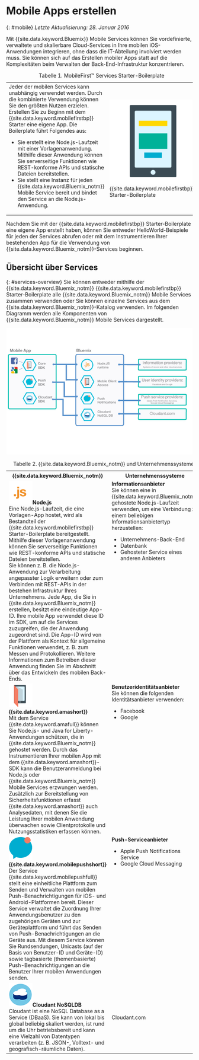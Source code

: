 # Mobile Apps erstellen
{: #mobile}
*Letzte Aktualisierung: 28. Januar 2016* 

Mit {{site.data.keyword.Bluemix}} Mobile Services können Sie vordefinierte, verwaltete und skalierbare Cloud-Services in Ihre mobilen iOS-Anwendungen integrieren, ohne dass die IT-Abteilung involviert werden muss. Sie können sich auf das Erstellen mobiler Apps statt auf die Komplexitäten beim Verwalten der Back-End-Infrastruktur konzentrieren.

<table><caption>Tabelle 1. MobileFirst&trade; Services Starter-Boilerplate</caption>
<tr>
	<td>Jeder der mobilen Services kann unabhängig verwendet werden. Durch die kombinierte Verwendung können Sie den größten Nutzen erzielen. Erstellen Sie zu Beginn mit dem {{site.data.keyword.mobilefirstbp}} Starter eine eigene App. Die Boilerplate führt Folgendes aus:
		<ul>
			<li>Sie erstellt eine Node.js-Laufzeit mit einer Vorlagenanwendung. Mithilfe dieser Anwendung können Sie serverseitige Funktionen wie REST-konforme APIs und statische Dateien bereitstellen. <!-- You can read more about operating this application in the Developing Mobile Backend section.--> </li>
			<li>
Sie stellt eine Instanz für jeden {{site.data.keyword.Bluemix_notm}} Mobile Service bereit und bindet den Service an die Node.js-Anwendung. </li>
		</ul>
	</td>
	<td> <img src="images/mf_boiler_icon.png" alt="Bluemix Mobile Services" width="500"> {{site.data.keyword.mobilefirstbp}} Starter-Boilerplate </td>
</tr>
</table>

Nachdem Sie mit der {{site.data.keyword.mobilefirstbp}} Starter-Boilerplate eine eigene App erstellt haben, können Sie entweder HelloWorld-Beispiele für jeden der Services abrufen oder mit dem Instrumentieren Ihrer bestehenden App für die Verwendung von {{site.data.keyword.Bluemix_notm}}-Services beginnen.


## Übersicht über Services
{: #services-overview}
Sie können entweder mithilfe der {{site.data.keyword.Bluemix_notm}} {{site.data.keyword.mobilefirstbp}} Starter-Boilerplate alle {{site.data.keyword.Bluemix_notm}} Mobile Services zusammen verwenden oder Sie können einzelne Services aus dem {{site.data.keyword.Bluemix_notm}}-Katalog verwenden. Im folgenden Diagramm werden alle Komponenten von {{site.data.keyword.Bluemix_notm}} Mobile Services dargestellt.

![{{site.data.keyword.Bluemix_notm}} Mobile Services-Architektur](images/bms_architecture.jpg)

<table>
<caption>Tabelle 2. {{site.data.keyword.Bluemix_notm}} und Unternehmenssysteme</caption>
<th>{{site.data.keyword.Bluemix_notm}}</th>
<th>Unternehmenssysteme</th>
<tr>
<td> <img src="images/i_js_64.png" alt="Symbol für Node.js-Laufzeit"><b>Node.js</b> <br/> Eine Node.js-Laufzeit, die eine Vorlagen-App hostet, wird als Bestandteil der {{site.data.keyword.mobilefirstbp}} Starter-Boilerplate bereitgestellt. Mithilfe dieser Vorlagenanwendung können Sie serverseitige Funktionen wie REST-konforme APIs und statische Dateien bereitstellen. <br/>Sie können z. B. die Node.js-Anwendung zur Verarbeitung angepasster Logik erweitern oder zum Verbinden mit REST-APIs in der bestehen Infrastruktur Ihres Unternehmens. Jede App, die Sie in {{site.data.keyword.Bluemix_notm}} erstellen, besitzt eine eindeutige App-ID. Ihre mobile App verwendet diese ID im SDK, um auf die Services zuzugreifen, die der Anwendung zugeordnet sind. Die App-ID wird von der Plattform als Kontext für allgemeine Funktionen verwendet, z. B. zum Messen und Protokollieren.
Weitere Informationen zum Betreiben dieser Anwendung finden Sie im Abschnitt über das Entwickeln des mobilen Back-Ends.</td>
<td valign="top"><b>Informationsanbieter</b> <br/>Sie können eine in {{site.data.keyword.Bluemix_notm}} gehostete Node.js-Laufzeit verwenden, um eine Verbindung zu einem beliebigen Informationsanbietertyp herzustellen:
<ul>
	<li>Unternehmens-Back-End</li>
	<li>Datenbank </li>
	<li>Gehosteter Service eines anderen Anbieters</li>
</ul>
</td>
</tr>
<tr>
<td><img src="images/catalog_icons-05.png" alt="Symbol für Service {{site.data.keyword.amashort}}"> <b>{{site.data.keyword.amashort}}</b><br/>Mit dem Service {{site.data.keyword.amafull}} können Sie Node.js- und Java for Liberty-Anwendungen schützen, die in {{site.data.keyword.Bluemix_notm}} gehostet werden. Durch das Instrumentieren Ihrer mobilen App mit dem {{site.data.keyword.amashort}}-SDK kann die Benutzeranmeldung bei Node.js oder {{site.data.keyword.Bluemix_notm}} Mobile Services erzwungen werden. Zusätzlich zur Bereitstellung von Sicherheitsfunktionen erfasst {{site.data.keyword.amashort}} auch Analysedaten, mit denen Sie die Leistung Ihrer mobilen Anwendung überwachen sowie Clientprotokolle und Nutzungsstatistiken erfassen können. </td>
<td valign="top"><b>Benutzeridentitätsanbieter</b> <br/>Sie können die folgenden Identitätsanbieter verwenden: <ul><li>Facebook</li><li>Google</li></ul></td>
</tr>
<tr>
<td><img src="images/catalog_icons-09.png" alt="Symbol für Service 'Push Notifications'"> <b>{{site.data.keyword.mobilepushshort}}</b><br/>Der Service {{site.data.keyword.mobilepushfull}} stellt eine einheitliche Plattform zum Senden und Verwalten von mobilen Push-Benachrichtigungen für iOS- und Android-Plattformen bereit. Dieser Service verwaltet die Zuordnung Ihrer Anwendungsbenutzer zu den zugehörigen Geräten und zur Geräteplattform und führt das Senden von Push-Benachrichtigungen an die Geräte aus. Mit diesem Service können Sie Rundsendungen, Unicasts (auf der Basis von Benutzer-ID und Geräte-ID) sowie tagbasierte (themenbasierte) Push-Benachrichtigungen an die Benutzer Ihrer mobilen Anwendungen senden.</td>
<td valign="top"><b>Push-Serviceanbieter</b><ul><li>Apple Push Notifications Service</li><li>Google Cloud Messaging</li></ul></td>
</tr>
<tr>
<td><img src="images/cloudant64.png" alt="Symbol für Cloudant-Service"><b>Cloudant NoSQLDB</b><br/> Cloudant ist eine NoSQL Database as a Service (DBaaS). Sie kann von lokal bis global beliebig skaliert werden, ist rund um die Uhr betriebsbereit und kann eine Vielzahl von Datentypen verarbeiten (z. B. JSON-, Volltext- und geografisch-räumliche Daten). </td>
<td>Cloudant.com</td>
</tr>
</table>
